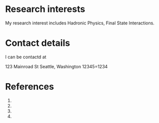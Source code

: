 Research interests
======

My research interest includes Hadronic Physics, Final State Interactions.

Contact details
======
I can be contactd at 

123 Mainroad St
Seattle, Washington
12345=1234

References
======
1. 
1. 
1. 
1. 
